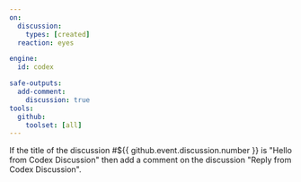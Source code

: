```yaml
---
on:
  discussion:
    types: [created]
  reaction: eyes

engine: 
  id: codex

safe-outputs:
  add-comment:
    discussion: true
tools:
  github:
    toolset: [all]
---
```


If the title of the discussion #${{ github.event.discussion.number }} is "Hello from Codex Discussion" then add a comment on the discussion "Reply from Codex Discussion".
